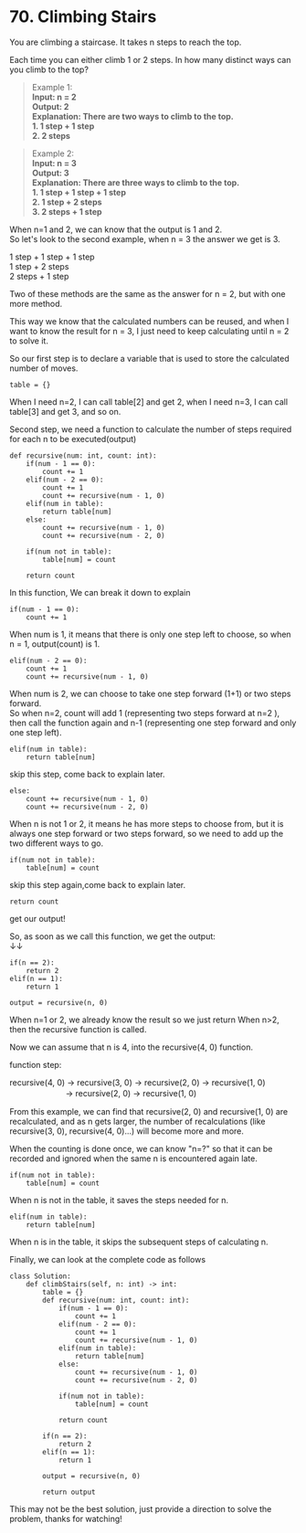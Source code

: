 # 70. Climbing Stairs

You are climbing a staircase. It takes n steps to reach the top.

Each time you can either climb 1 or 2 steps. In how many distinct ways can you climb to the top?

> Example 1:  
> **Input: n = 2**  
> **Output: 2**  
> **Explanation: There are two ways to climb to the top.**  
> **1. 1 step + 1 step**  
> **2. 2 steps**  

> Example 2:  
> **Input: n = 3**  
> **Output: 3**  
> **Explanation: There are three ways to climb to the top.**  
> **1. 1 step + 1 step + 1 step**  
> **2. 1 step + 2 steps**  
> **3. 2 steps + 1 step**  
 
When n=1 and 2, we can know that the output is 1 and 2.  
So let's look to the second example, when n = 3 the answer we get is 3.  

1 step + 1 step + 1 step  
1 step + 2 steps  
2 steps + 1 step  

Two of these methods are the same as the answer for n = 2, but with one more method.  

This way we know that the calculated numbers can be reused, and when I want to know the result for n = 3, I just need to keep calculating until n = 2 to solve it.  
 
So our first step is to declare a variable that is used to store the calculated number of moves.  
```
table = {}
```
When I need n=2, I can call table[2] and get 2, when I need n=3, I can call table[3] and get 3, and so on.  

Second step, we need a function to calculate the number of steps required for each n to be executed(output)  

```
def recursive(num: int, count: int):
    if(num - 1 == 0):
        count += 1
    elif(num - 2 == 0):
        count += 1
        count += recursive(num - 1, 0)
    elif(num in table):
        return table[num]
    else:
        count += recursive(num - 1, 0)
        count += recursive(num - 2, 0)

    if(num not in table):
        table[num] = count

    return count
```

In this function, We can break it down to explain  

```
if(num - 1 == 0):
    count += 1
```

When num is 1, it means that there is only one step left to choose, so when n = 1, output(count) is 1.  

```
elif(num - 2 == 0):
    count += 1
    count += recursive(num - 1, 0)
```

When num is 2, we can choose to take one step forward (1+1) or two steps forward.   
So when n=2, count will add 1 (representing two steps forward at n=2 ), then call the function again and n-1 (representing one step forward and only one step left).  

```
elif(num in table):
    return table[num]
```
skip this step, come back to explain later.  

```
else:
    count += recursive(num - 1, 0)
    count += recursive(num - 2, 0)
```

When n is not 1 or 2, it means he has more steps to choose from, but it is always one step forward or two steps forward, so we need to add up the two different ways to go.  


```
if(num not in table):
    table[num] = count
```

skip this step again,come back to explain later.  

```
return count
```

get our output!  

So, as soon as we call this function, we get the output:  
↓↓
```
if(n == 2):
    return 2
elif(n == 1):
    return 1

output = recursive(n, 0)
```

When n=1 or 2, we already know the result so we just return
When n>2, then the recursive function is called.  

Now we can assume that n is 4, into the recursive(4, 0) function.  

function step:  

recursive(4, 0) -> recursive(3, 0) -> recursive(2, 0) -> recursive(1, 0)  
　　　　　　　-> recursive(2, 0) -> recursive(1, 0)  

From this example, we can find that recursive(2, 0) and recursive(1, 0) are recalculated, and as n gets larger, the number of recalculations (like recursive(3, 0), recursive(4, 0)...) will become more and more.  
       
When the counting is done once, we can know "n=?" so that it can be recorded and ignored when the same n is encountered again late.  

```
if(num not in table):
    table[num] = count
```

When n is not in the table, it saves the steps needed for n.  

```
elif(num in table):
    return table[num]
```

When n is in the table, it skips the subsequent steps of calculating n.  

Finally, we can look at the complete code as follows  

```
class Solution:
    def climbStairs(self, n: int) -> int:
        table = {}
        def recursive(num: int, count: int):
            if(num - 1 == 0):
                count += 1
            elif(num - 2 == 0):
                count += 1
                count += recursive(num - 1, 0)
            elif(num in table):
                return table[num]
            else:
                count += recursive(num - 1, 0)
                count += recursive(num - 2, 0)

            if(num not in table):
                table[num] = count

            return count

        if(n == 2):
            return 2
        elif(n == 1):
            return 1

        output = recursive(n, 0)

        return output
```

This may not be the best solution, just provide a direction to solve the problem, thanks for watching!  
